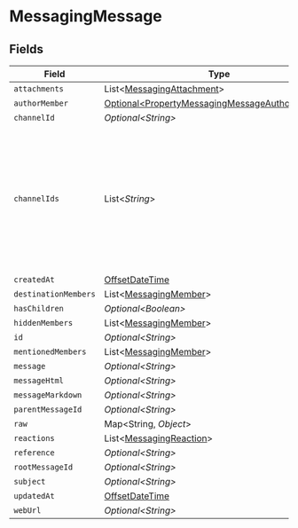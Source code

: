 # MessagingMessage


## Fields

| Field                                                                                                                 | Type                                                                                                                  | Required                                                                                                              | Description                                                                                                           |
| --------------------------------------------------------------------------------------------------------------------- | --------------------------------------------------------------------------------------------------------------------- | --------------------------------------------------------------------------------------------------------------------- | --------------------------------------------------------------------------------------------------------------------- |
| `attachments`                                                                                                         | List\<[MessagingAttachment](../../models/shared/MessagingAttachment.md)>                                              | :heavy_minus_sign:                                                                                                    | N/A                                                                                                                   |
| `authorMember`                                                                                                        | [Optional\<PropertyMessagingMessageAuthorMember>](../../models/shared/PropertyMessagingMessageAuthorMember.md)        | :heavy_minus_sign:                                                                                                    | N/A                                                                                                                   |
| `channelId`                                                                                                           | *Optional\<String>*                                                                                                   | :heavy_minus_sign:                                                                                                    | N/A                                                                                                                   |
| `channelIds`                                                                                                          | List\<*String*>                                                                                                       | :heavy_minus_sign:                                                                                                    | Represents the IDs of all channels to which the message is sent. Identifies the channels where the message is posted. |
| `createdAt`                                                                                                           | [OffsetDateTime](https://docs.oracle.com/javase/8/docs/api/java/time/OffsetDateTime.html)                             | :heavy_minus_sign:                                                                                                    | N/A                                                                                                                   |
| `destinationMembers`                                                                                                  | List\<[MessagingMember](../../models/shared/MessagingMember.md)>                                                      | :heavy_minus_sign:                                                                                                    | N/A                                                                                                                   |
| `hasChildren`                                                                                                         | *Optional\<Boolean>*                                                                                                  | :heavy_minus_sign:                                                                                                    | N/A                                                                                                                   |
| `hiddenMembers`                                                                                                       | List\<[MessagingMember](../../models/shared/MessagingMember.md)>                                                      | :heavy_minus_sign:                                                                                                    | N/A                                                                                                                   |
| `id`                                                                                                                  | *Optional\<String>*                                                                                                   | :heavy_minus_sign:                                                                                                    | N/A                                                                                                                   |
| `mentionedMembers`                                                                                                    | List\<[MessagingMember](../../models/shared/MessagingMember.md)>                                                      | :heavy_minus_sign:                                                                                                    | N/A                                                                                                                   |
| `message`                                                                                                             | *Optional\<String>*                                                                                                   | :heavy_minus_sign:                                                                                                    | N/A                                                                                                                   |
| `messageHtml`                                                                                                         | *Optional\<String>*                                                                                                   | :heavy_minus_sign:                                                                                                    | N/A                                                                                                                   |
| `messageMarkdown`                                                                                                     | *Optional\<String>*                                                                                                   | :heavy_minus_sign:                                                                                                    | N/A                                                                                                                   |
| `parentMessageId`                                                                                                     | *Optional\<String>*                                                                                                   | :heavy_minus_sign:                                                                                                    | N/A                                                                                                                   |
| `raw`                                                                                                                 | Map\<String, *Object*>                                                                                                | :heavy_minus_sign:                                                                                                    | N/A                                                                                                                   |
| `reactions`                                                                                                           | List\<[MessagingReaction](../../models/shared/MessagingReaction.md)>                                                  | :heavy_minus_sign:                                                                                                    | N/A                                                                                                                   |
| `reference`                                                                                                           | *Optional\<String>*                                                                                                   | :heavy_minus_sign:                                                                                                    | N/A                                                                                                                   |
| `rootMessageId`                                                                                                       | *Optional\<String>*                                                                                                   | :heavy_minus_sign:                                                                                                    | N/A                                                                                                                   |
| `subject`                                                                                                             | *Optional\<String>*                                                                                                   | :heavy_minus_sign:                                                                                                    | N/A                                                                                                                   |
| `updatedAt`                                                                                                           | [OffsetDateTime](https://docs.oracle.com/javase/8/docs/api/java/time/OffsetDateTime.html)                             | :heavy_minus_sign:                                                                                                    | N/A                                                                                                                   |
| `webUrl`                                                                                                              | *Optional\<String>*                                                                                                   | :heavy_minus_sign:                                                                                                    | N/A                                                                                                                   |
